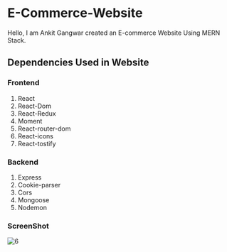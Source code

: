 # E-Commerce-Website
Hello, I am Ankit Gangwar created an E-commerce Website Using MERN Stack.

## Dependencies Used in Website
### Frontend
1. React
2. React-Dom
3. React-Redux
4. Moment
5. React-router-dom
6. React-icons
7. React-tostify

### Backend
1. Express
2. Cookie-parser
3. Cors
4. Mongoose
5. Nodemon

### ScreenShot
![6](https://github.com/Ankit3019/E_Commerce_Website/assets/119888575/04021b1c-ecf4-42f3-94d6-df28e8ccf972)
